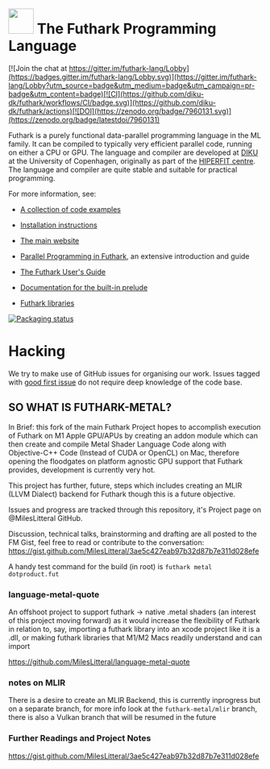<img src="assets/logo.svg" height="50px"/> The Futhark Programming Language
==========

[![Join the chat at https://gitter.im/futhark-lang/Lobby](https://badges.gitter.im/futhark-lang/Lobby.svg)](https://gitter.im/futhark-lang/Lobby?utm_source=badge&utm_medium=badge&utm_campaign=pr-badge&utm_content=badge)[![CI](https://github.com/diku-dk/futhark/workflows/CI/badge.svg)](https://github.com/diku-dk/futhark/actions)[![DOI](https://zenodo.org/badge/7960131.svg)](https://zenodo.org/badge/latestdoi/7960131)

Futhark is a purely functional data-parallel programming language in
the ML family.  It can be compiled to typically very efficient
parallel code, running on either a CPU or GPU.  The language and
compiler are developed at [DIKU](http://diku.dk) at the University of
Copenhagen, originally as part of the [HIPERFIT
centre](http://hiperfit.dk).  The language and compiler are quite
stable and suitable for practical programming.

For more information, see:

* [A collection of code examples](https://futhark-lang.org/examples.html)

* [Installation instructions](http://futhark.readthedocs.io/en/latest/installation.html)

* [The main website](http://futhark-lang.org)

* [Parallel Programming in
  Futhark](https://futhark-book.readthedocs.io/en/latest/), an
  extensive introduction and guide

* [The Futhark User's Guide](http://futhark.readthedocs.io)

* [Documentation for the built-in prelude](https://futhark-lang.org/docs/prelude)

* [Futhark libraries](https://futhark-lang.org/pkgs/)

[![Packaging status](https://repology.org/badge/vertical-allrepos/futhark.svg)](https://repology.org/project/futhark/versions)

Hacking
=======

We try to make use of GitHub issues for organising our work.  Issues
tagged with
[good first issue](https://github.com/diku-dk/futhark/issues?q=is%3Aissue+is%3Aopen+label%3A%22good+first+issue%22)
do not require deep knowledge of the code base.


## SO WHAT IS FUTHARK-METAL?

In Brief: this fork of the main Futhark Project hopes to accomplish execution of Futhark on M1 Apple GPU/APUs by creating an addon module which can then create and compile Metal Shader Language Code along with Objective-C++ Code (Instead of CUDA or OpenCL) on Mac, therefore opening the floodgates on platform agnostic GPU support that Futhark provides, development is currently very hot. 

This project has further, future, steps which includes creating an MLIR (LLVM Dialect) backend for Futhark though this is a future objective.

Issues and progress are tracked through this repository, it's Project page on @MilesLitteral GitHub.

Discussion, technical talks, brainstorming and drafting are all posted to the FM Gist, feel free to read or contribute to the conversation: 
https://gist.github.com/MilesLitteral/3ae5c427eab97b32d87b7e311d028efe

A handy test command for the build (in root) is `futhark metal dotproduct.fut`

### language-metal-quote
An offshoot project to support futhark -> native .metal shaders (an interest of this project moving forward) as it would increase the flexibility of Futhark in relation to, say, importing a futhark library into an xcode project like it is a .dll, or making futhark libraries that M1/M2 Macs readily understand and can import 

https://github.com/MilesLitteral/language-metal-quote

### notes on MLIR
There is a desire to create an MLIR Backend, this is currently inprogress but on a separate branch, for more info look at the ```futhark-metal/mlir``` branch, there is also a Vulkan branch that will be resumed in the future

### Further Readings and Project Notes
https://gist.github.com/MilesLitteral/3ae5c427eab97b32d87b7e311d028efe
